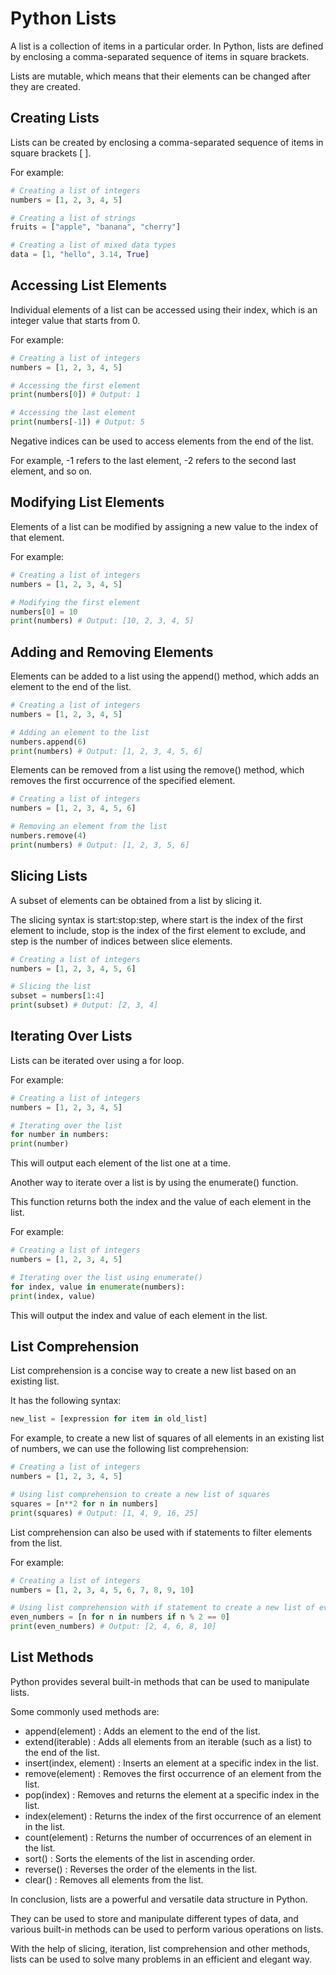 # Python Lists

A list is a collection of items in a particular order. In Python, lists are defined by enclosing a comma-separated sequence of items in square brackets.

Lists are mutable, which means that their elements can be changed after they are created.

## Creating Lists

Lists can be created by enclosing a comma-separated sequence of items in square brackets \[ \].

For example:

```python
# Creating a list of integers
numbers = [1, 2, 3, 4, 5]

# Creating a list of strings
fruits = ["apple", "banana", "cherry"]

# Creating a list of mixed data types
data = [1, "hello", 3.14, True]
```

## Accessing List Elements

Individual elements of a list can be accessed using their index, which is an integer value that starts from 0.

For example:

```python
# Creating a list of integers
numbers = [1, 2, 3, 4, 5]

# Accessing the first element
print(numbers[0]) # Output: 1

# Accessing the last element
print(numbers[-1]) # Output: 5
```

Negative indices can be used to access elements from the end of the list.

For example, -1 refers to the last element, -2 refers to the second last element, and so on.

## Modifying List Elements

Elements of a list can be modified by assigning a new value to the index of that element.

For example:

```python
# Creating a list of integers
numbers = [1, 2, 3, 4, 5]

# Modifying the first element
numbers[0] = 10
print(numbers) # Output: [10, 2, 3, 4, 5]
```

## Adding and Removing Elements

Elements can be added to a list using the append() method, which adds an element to the end of the list.

```python
# Creating a list of integers
numbers = [1, 2, 3, 4, 5]

# Adding an element to the list
numbers.append(6)
print(numbers) # Output: [1, 2, 3, 4, 5, 6]
```

Elements can be removed from a list using the remove() method, which removes the first occurrence of the specified element.

```python
# Creating a list of integers
numbers = [1, 2, 3, 4, 5, 6]

# Removing an element from the list
numbers.remove(4)
print(numbers) # Output: [1, 2, 3, 5, 6]
```

## Slicing Lists

A subset of elements can be obtained from a list by slicing it.

The slicing syntax is start:stop:step, where start is the index of the first element to include, stop is the index of the first element to exclude, and step is the number of indices between slice elements.

```python
# Creating a list of integers
numbers = [1, 2, 3, 4, 5, 6]

# Slicing the list
subset = numbers[1:4]
print(subset) # Output: [2, 3, 4]
```

## Iterating Over Lists

Lists can be iterated over using a for loop.

For example:

```python
# Creating a list of integers
numbers = [1, 2, 3, 4, 5]

# Iterating over the list
for number in numbers:
print(number)
```

This will output each element of the list one at a time.

Another way to iterate over a list is by using the enumerate() function.

This function returns both the index and the value of each element in the list.

For example:

```python
# Creating a list of integers
numbers = [1, 2, 3, 4, 5]

# Iterating over the list using enumerate()
for index, value in enumerate(numbers):
print(index, value)
```

This will output the index and value of each element in the list.

## List Comprehension

List comprehension is a concise way to create a new list based on an existing list.

It has the following syntax:

```python
new_list = [expression for item in old_list]
```

For example, to create a new list of squares of all elements in an existing list of numbers, we can use the following list comprehension:

```python
# Creating a list of integers
numbers = [1, 2, 3, 4, 5]

# Using list comprehension to create a new list of squares
squares = [n**2 for n in numbers]
print(squares) # Output: [1, 4, 9, 16, 25]
```

List comprehension can also be used with if statements to filter elements from the list.

For example:

```python
# Creating a list of integers
numbers = [1, 2, 3, 4, 5, 6, 7, 8, 9, 10]

# Using list comprehension with if statement to create a new list of even numbers
even_numbers = [n for n in numbers if n % 2 == 0]
print(even_numbers) # Output: [2, 4, 6, 8, 10]
```

## List Methods

Python provides several built-in methods that can be used to manipulate lists.

Some commonly used methods are:

*   append(element) : Adds an element to the end of the list.
*   extend(iterable) : Adds all elements from an iterable (such as a list) to the end of the list.
*   insert(index, element) : Inserts an element at a specific index in the list.
*   remove(element) : Removes the first occurrence of an element from the list.
*   pop(index) : Removes and returns the element at a specific index in the list.
*   index(element) : Returns the index of the first occurrence of an element in the list.
*   count(element) : Returns the number of occurrences of an element in the list.
*   sort() : Sorts the elements of the list in ascending order.
*   reverse() : Reverses the order of the elements in the list.
*   clear() : Removes all elements from the list.

In conclusion, lists are a powerful and versatile data structure in Python.

They can be used to store and manipulate different types of data, and various built-in methods can be used to perform various operations on lists.

With the help of slicing, iteration, list comprehension and other methods, lists can be used to solve many problems in an efficient and elegant way.
